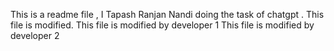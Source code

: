 This is a readme file , I Tapash Ranjan Nandi doing the task of chatgpt .
This file is modified.
This file is modified by developer 1
This file is modified by developer 2
